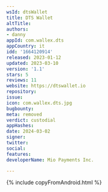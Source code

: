```yaml
---
wsId: dtsWallet
title: DTS Wallet
altTitle: 
authors:
- danny
appId: com.wallex.dts
appCountry: it
idd: '1664120914'
released: 2023-01-12
updated: 2023-03-10
version: '1.1'
stars: 5
reviews: 11
website: https://dtswallet.io
repository: 
issue: 
icon: com.wallex.dts.jpg
bugbounty: 
meta: removed
verdict: custodial
appHashes: 
date: 2024-03-02
signer: 
twitter: 
social: 
features: 
developerName: Mio Payments Inc.

---
```


{% include copyFromAndroid.html %}
